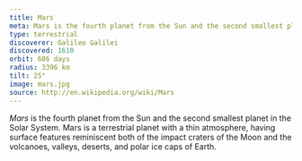 ```yaml
---
title: Mars
meta: Mars is the fourth planet from the Sun and the second smallest planet in the Solar System.
type: terrestrial
discoverer: Galileo Galilei
discovered: 1610
orbit: 686 days
radius: 3396 km
tilt: 25°
image: mars.jpg
source: http://en.wikipedia.org/wiki/Mars
---
```


*Mars* is the fourth planet from the Sun and the second smallest planet in the Solar System. Mars is a terrestrial planet with a thin atmosphere, having surface features reminiscent both of the impact craters of the Moon and the volcanoes, valleys, deserts, and polar ice caps of Earth.
